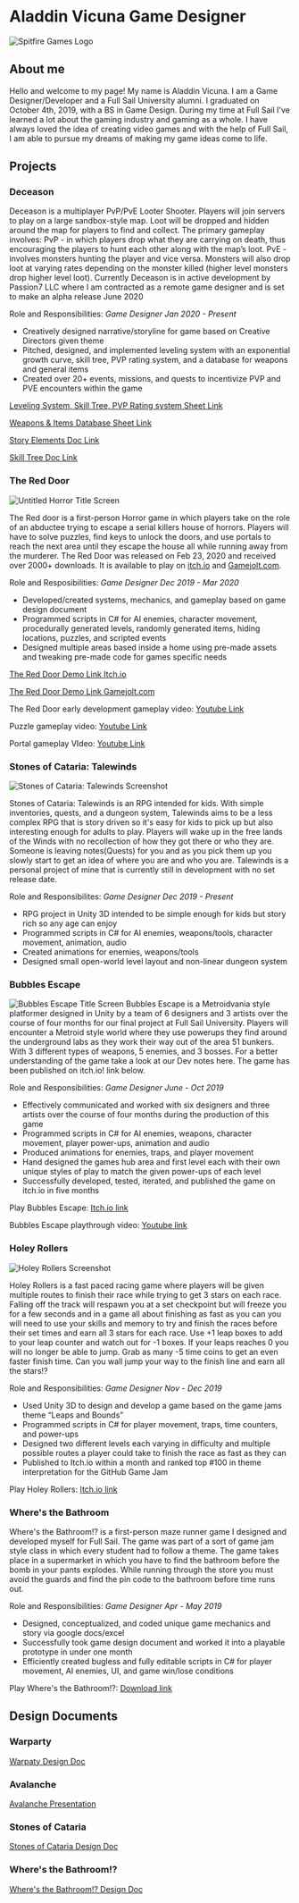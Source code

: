 # Aladdin Vicuna Game Designer 
![Spitfire Games Logo](https://avvrg.files.wordpress.com/2020/04/spitfire-logo.jpg?w=258)

## About me
Hello and welcome to my page! My name is Aladdin Vicuna. I am a Game Designer/Developer and a Full Sail University alumni. I graduated on October 4th, 2019, with a BS in Game Design. During my time at Full Sail I've learned a lot about the gaming industry and gaming as a whole. I have always loved the idea of creating video games and with the help of Full Sail, I am able to pursue my dreams of making my game ideas come to life.

## Projects

### Deceason
Deceason is a multiplayer PvP/PvE Looter Shooter.  Players will join servers to play on a large sandbox-style map.  Loot will be dropped and hidden around the map for players to find and collect. The primary gameplay involves: PvP - in which players drop what they are carrying on death, thus encouraging the players to hunt each other along with the map’s loot. PvE - involves monsters hunting the player and vice versa. Monsters will also drop loot at varying rates depending on the monster killed (higher level monsters drop higher level loot). Currently Deceason is in active development by Passion7 LLC where I am contracted as a remote game designer and is set to make an alpha release June 2020

Role and Responsibilities: *Game Designer Jan 2020 - Present*

-	Creatively designed narrative/storyline for game based on Creative Directors given theme
- Pitched, designed, and implemented leveling system with an exponential growth curve, skill tree, PVP rating system, and a database for weapons and general items
- Created over 20+ events, missions, and quests to incentivize PVP and PVE encounters within the game

[Leveling System, Skill Tree, PVP Rating system Sheet Link](https://docs.google.com/spreadsheets/d/18AEpWQ_ieI-LLn0HPknAXC9SsecMeq9pvxmpSnp9pz4/edit?usp=sharing)

[Weapons & Items Database Sheet Link](https://docs.google.com/spreadsheets/d/1KVIHIyvo2eukFGoCYvPC8ZEt7fzfDETcGMJEMc6QCjE/edit?usp=sharing)

[Story Elements Doc Link](https://drive.google.com/file/d/16xkQFVtuFItWPZkSF6sdsiVDYB0zRTH3/view?usp=sharing)

[Skill Tree Doc Link](https://drive.google.com/file/d/1DCW_0hLjQuMYJ-FhyxuorKQP3jwdpSal/view?usp=sharing)

### The Red Door
![Untitled Horror Title Screen](https://img.itch.zone/aW1nLzMyMDkzOTQucG5n/original/wrPadl.png)

The Red door is a first-person Horror game in which players take on the role of an abductee trying to escape a serial killers house of horrors. Players will have to solve puzzles, find keys to unlock the doors, and use portals to reach the next area until they escape the house all while running away from the murderer. The Red Door was released on Feb 23, 2020 and received over 2000+ downloads. It is available to play on [itch.io](https://yunglads25.itch.io/the-red-door) and [Gamejolt.com](https://gamejolt.com/games/thereddoor/473943).

Role and Resposibilities: *Game Designer Dec 2019 - Mar 2020*

-	Developed/created systems, mechanics, and gameplay based on game design document 
-	Programmed scripts in C# for AI enemies, character movement, procedurally generated levels, randomly generated items, hiding locations, puzzles, and scripted events
-	Designed multiple areas based inside a home using pre-made assets and tweaking pre-made code for games specific needs

[The Red Door Demo Link Itch.io](https://yunglads25.itch.io/the-red-door)

[The Red Door Demo Link Gamejolt.com](https://gamejolt.com/games/thereddoor/473943)

The Red Door early development gameplay video: [Youtube Link](https://youtu.be/FWF-oTzjH28)

Puzzle gameplay video: [Youtube Link](https://youtu.be/efmZKyBJFJs)

Portal gameplay VIdeo: [Youtube Link](https://youtu.be/fNLJiKMMDh4)

### Stones of Cataria: Talewinds
![Stones of Cataria: Talewinds Screenshot](https://avvrg.files.wordpress.com/2020/01/soc_talwinds.png?w=2720)

Stones of Cataria: Talewinds is an RPG intended for kids. With simple inventories, quests, and a dungeon system, Talewinds aims to be a less complex RPG that is story driven so it's easy for kids to pick up but also interesting enough for adults to play. Players will wake up in the free lands of the Winds with no recollection of how they got there or who they are. Someone is leaving notes(Quests) for you and as you pick them up you slowly start to get an idea of where you are and who you are. Talewinds is a personal project of mine that is currently still in development with no set release date. 

Role and Responsibilites: *Game Designer Dec 2019 - Present*

-	RPG project in Unity 3D intended to be simple enough for kids but story rich so any age can enjoy
-	Programmed scripts in C# for AI enemies, weapons/tools, character movement, animation, audio
-	Created animations for enemies, weapons/tools
-	Designed small open-world level layout and non-linear dungeon system 

### Bubbles Escape
![Bubbles Escape Title Screen](https://img.itch.zone/aW1hZ2UvNTE3OTc4LzI3MDMyMTMucG5n/original/YyrBCF.png)
Bubbles Escape is a Metroidvania style platformer designed in Unity by a team of 6 designers and 3 artists over the course of four months for our final project at Full Sail University. Players will encounter a Metroid style world where they use powerups they find around the underground labs as they work their way out of the area 51 bunkers. With 3 different types of weapons, 5 enemies, and 3 bosses. For a better understanding of the game take a look at our Dev notes here. The game has been published on itch.io! link below.

Role and Responsibilities: *Game Designer June - Oct 2019* 

-	Effectively communicated and worked with six designers and three artists over the course of four months during the production of this game
- Programmed scripts in C# for AI enemies, weapons, character movement, player power-ups, animation and audio
-	Produced animations for enemies, traps, and player movement
-	Hand designed the games hub area and first level each with their own unique styles of play to match the given power-ups of each level
-	Successfully developed, tested, iterated, and published the game on itch.io in five months 


Play Bubbles Escape: [Itch.io link](https://teamneir.itch.io/bubbles-escape)

Bubbles Escape playthrough video: [Youtube link](https://youtu.be/3EcoMzg-6Dg)

### Holey Rollers
![Holey Rollers Screenshot](https://img.itch.zone/aW1nLzI3MzY4MzEucG5n/315x250%23c/004pEq.png)

Holey Rollers is a fast paced racing game where players will be given multiple routes to finish their race while trying to get 3 stars on each race. Falling off the track will respawn you at a set checkpoint but will freeze you for a few seconds and in a game all about finishing as fast as you can you will need to use your skills and memory to try and finish the races before their set times and earn all 3 stars for each race. Use +1 leap boxes to add to your leap counter and watch out for -1 boxes. If your leaps reaches 0 you will no longer be able to jump. Grab as many -5 time coins to get an even faster finish time. Can you wall jump your way to the finish line and earn all the stars!?

Role and Responsibilities: *Game Designer Nov - Dec 2019*

- Used Unity 3D to design and develop a game based on the game jams theme “Leaps and Bounds”
-	Programmed scripts in C# for player movement, traps, time counters, and power-ups
-	Designed two different levels each varying in difficulty and multiple possible routes a player could take to finish the race as fast as they can
-	Published to Itch.io within a month and ranked top #100 in theme interpretation for the GitHub Game Jam 

Play Holey Rollers: [Itch.io link](https://yunglads25.itch.io/holey-rollers)

### Where's the Bathroom
Where's the Bathroom!? is a first-person maze runner game I designed and developed myself for Full Sail. The game was part of a sort of game jam style class in which every student had to follow a theme. The game takes place in a supermarket in which you have to find the bathroom before the bomb in your pants explodes. While running through the store you must avoid the guards and find the pin code to the bathroom before time runs out.

Role and Responsibilities: *Game Designer Apr - May 2019*

- Designed, conceptualized, and coded unique game mechanics and story via google docs/excel
-	Successfully took game design document and worked it into a playable prototype in under one month
-	Efficiently created bugless and fully editable scripts in C# for player movement, AI enemies, UI, and game win/lose conditions 

Play Where's the Bathroom!?: [Download link](https://drive.google.com/file/d/1o9vXZb7rLR8fJVqEUHRIyzzh_81v1L5j/view?usp=sharing)


## Design Documents

### Warparty
[Warpaty Design Doc](https://avvrg.files.wordpress.com/2017/07/warparty-design-document.pdf)

### Avalanche
[Avalanche Presentation](https://docs.google.com/presentation/d/1lw22617caf5CrLRCZNsmxbxoF7nUDyIzJwppBi-wrxg/edit?usp=sharing)

### Stones of Cataria
[Stones of Cataria Design Doc](https://avvrg.files.wordpress.com/2018/09/stones-of-cataria-game-design-document.pdf)

### Where's the Bathroom!?
[Where's the Bathroom!? Design Doc](https://avvrg.wordpress.com/designdocuments/)
